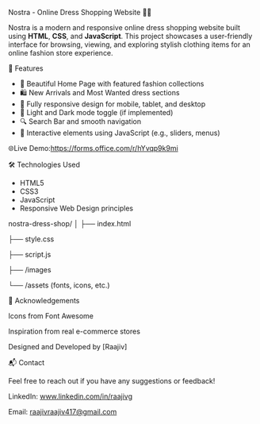 Nostra - Online Dress Shopping Website 👗🛒

Nostra is a modern and responsive online dress shopping website built using **HTML**, **CSS**, and **JavaScript**. This project showcases a user-friendly interface for browsing, viewing, and exploring stylish clothing items for an online fashion store experience.

🌟 Features

- 🧥 Beautiful Home Page with featured fashion collections
- 🛍️ New Arrivals and Most Wanted dress sections
- 📱 Fully responsive design for mobile, tablet, and desktop
- 🌙 Light and Dark mode toggle (if implemented)
- 🔍 Search Bar and smooth navigation
- 🧭 Interactive elements using JavaScript (e.g., sliders, menus)

🌐Live Demo:https://forms.office.com/r/hYvqp9k9mi

🛠️ Technologies Used

- HTML5
- CSS3
- JavaScript
- Responsive Web Design principles

nostra-dress-shop/
│
├── index.html

├── style.css

├── script.js

├── /images

└── /assets (fonts, icons, etc.)

🙌 Acknowledgements

Icons from Font Awesome

Inspiration from real e-commerce stores

Designed and Developed by [Raajiv]

📬 Contact

Feel free to reach out if you have any suggestions or feedback!

LinkedIn: www.linkedin.com/in/raajivg

Email: raajivraajiv417@gmail.com



